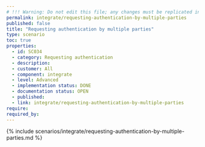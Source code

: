 ```yaml
---
# !!! Warning: Do not edit this file; any changes must be replicated in Excel !!!
permalink: integrate/requesting-authentication-by-multiple-parties
published: false
title: "Requesting authentication by multiple parties"
type: scenario
toc: true
properties:
  - id: SC034
  - category: Requesting authentication
  - description:
  - customer: All
  - component: integrate
  - level: Advanced
  - implementation status: DONE
  - documentation status: OPEN
  - published:
  - link: integrate/requesting-authentication-by-multiple-parties
require:
required_by:
---
```


{% include scenarios/integrate/requesting-authentication-by-multiple-parties.md %}
